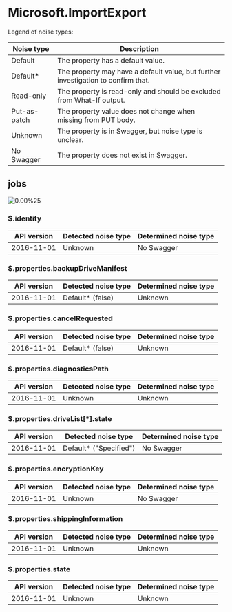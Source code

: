 # Microsoft.ImportExport

Legend of noise types:

| Noise type   | Description                                                                       |
| ------------ | --------------------------------------------------------------------------------- |
| Default      | The property has a default value.                                                 |
| Default*     | The property may have a default value, but further investigation to confirm that. |
| Read-only    | The property is read-only and should be excluded from What-If output.             |
| Put-as-patch | The property value does not change when missing from PUT body.                    |
| Unknown      | The property is in Swagger, but noise type is unclear.                            |
| No Swagger   | The property does not exist in Swagger.                                           |

## jobs

![0.00%25](https://img.shields.io/badge/0.00%25-%E2%98%86☆☆☆☆☆☆☆☆☆-red)

### \$.identity

| API version | Detected noise type | Determined noise type |
| ----------- | ------------------- | --------------------- |
| 2016-11-01  | Unknown             | No Swagger            |

### \$.properties.backupDriveManifest

| API version | Detected noise type | Determined noise type |
| ----------- | ------------------- | --------------------- |
| 2016-11-01  | Default* (false)    | Unknown               |

### \$.properties.cancelRequested

| API version | Detected noise type | Determined noise type |
| ----------- | ------------------- | --------------------- |
| 2016-11-01  | Default* (false)    | Unknown               |

### \$.properties.diagnosticsPath

| API version | Detected noise type | Determined noise type |
| ----------- | ------------------- | --------------------- |
| 2016-11-01  | Unknown             | Unknown               |

### \$.properties.driveList[*].state

| API version | Detected noise type    | Determined noise type |
| ----------- | ---------------------- | --------------------- |
| 2016-11-01  | Default* ("Specified") | No Swagger            |

### \$.properties.encryptionKey

| API version | Detected noise type | Determined noise type |
| ----------- | ------------------- | --------------------- |
| 2016-11-01  | Unknown             | No Swagger            |

### \$.properties.shippingInformation

| API version | Detected noise type | Determined noise type |
| ----------- | ------------------- | --------------------- |
| 2016-11-01  | Unknown             | Unknown               |

### \$.properties.state

| API version | Detected noise type | Determined noise type |
| ----------- | ------------------- | --------------------- |
| 2016-11-01  | Unknown             | Unknown               |
